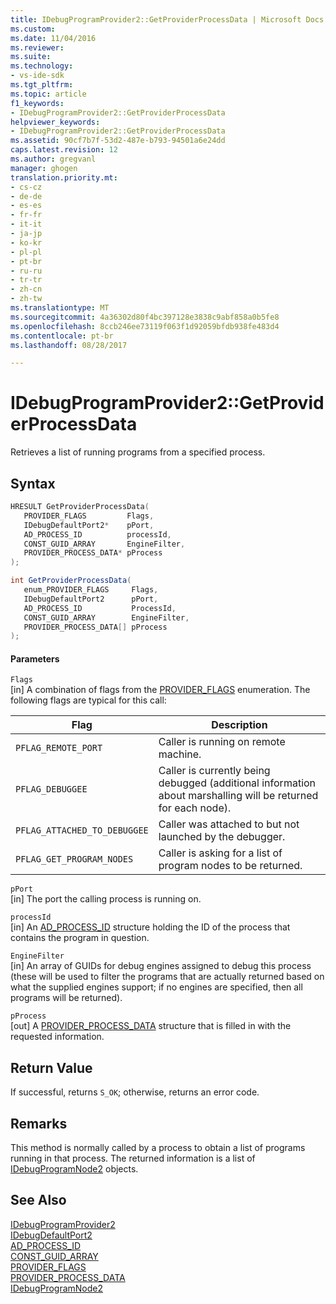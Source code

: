 ```yaml
---
title: IDebugProgramProvider2::GetProviderProcessData | Microsoft Docs
ms.custom: 
ms.date: 11/04/2016
ms.reviewer: 
ms.suite: 
ms.technology:
- vs-ide-sdk
ms.tgt_pltfrm: 
ms.topic: article
f1_keywords:
- IDebugProgramProvider2::GetProviderProcessData
helpviewer_keywords:
- IDebugProgramProvider2::GetProviderProcessData
ms.assetid: 90cf7b7f-53d2-487e-b793-94501a6e24dd
caps.latest.revision: 12
ms.author: gregvanl
manager: ghogen
translation.priority.mt:
- cs-cz
- de-de
- es-es
- fr-fr
- it-it
- ja-jp
- ko-kr
- pl-pl
- pt-br
- ru-ru
- tr-tr
- zh-cn
- zh-tw
ms.translationtype: MT
ms.sourcegitcommit: 4a36302d80f4bc397128e3838c9abf858a0b5fe8
ms.openlocfilehash: 8ccb246ee73119f063f1d92059bfdb938fe483d4
ms.contentlocale: pt-br
ms.lasthandoff: 08/28/2017

---
```

# <a name="idebugprogramprovider2getproviderprocessdata"></a>IDebugProgramProvider2::GetProviderProcessData
Retrieves a list of running programs from a specified process.  
  
## <a name="syntax"></a>Syntax  
  
```cpp  
HRESULT GetProviderProcessData(  
   PROVIDER_FLAGS         Flags,  
   IDebugDefaultPort2*    pPort,  
   AD_PROCESS_ID          processId,  
   CONST_GUID_ARRAY       EngineFilter,  
   PROVIDER_PROCESS_DATA* pProcess  
);  
```  
  
```csharp  
int GetProviderProcessData(  
   enum_PROVIDER_FLAGS     Flags,  
   IDebugDefaultPort2      pPort,  
   AD_PROCESS_ID           ProcessId,  
   CONST_GUID_ARRAY        EngineFilter,  
   PROVIDER_PROCESS_DATA[] pProcess  
);  
```  
  
#### <a name="parameters"></a>Parameters  
 `Flags`  
 [in] A combination of flags from the [PROVIDER_FLAGS](../../../extensibility/debugger/reference/provider-flags.md) enumeration. The following flags are typical for this call:  
  
|Flag|Description|  
|----------|-----------------|  
|`PFLAG_REMOTE_PORT`|Caller is running on remote machine.|  
|`PFLAG_DEBUGGEE`|Caller is currently being debugged (additional information about marshalling will be returned for each node).|  
|`PFLAG_ATTACHED_TO_DEBUGGEE`|Caller was attached to but not launched by the debugger.|  
|`PFLAG_GET_PROGRAM_NODES`|Caller is asking for a list of program nodes to be returned.|  
  
 `pPort`  
 [in] The port the calling process is running on.  
  
 `processId`  
 [in] An [AD_PROCESS_ID](../../../extensibility/debugger/reference/ad-process-id.md) structure holding the ID of the process that contains the program in question.  
  
 `EngineFilter`  
 [in] An array of GUIDs for debug engines assigned to debug this process (these will be used to filter the programs that are actually returned based on what the supplied engines support; if no engines are specified, then all programs will be returned).  
  
 `pProcess`  
 [out] A [PROVIDER_PROCESS_DATA](../../../extensibility/debugger/reference/provider-process-data.md) structure that is filled in with the requested information.  
  
## <a name="return-value"></a>Return Value  
 If successful, returns `S_OK`; otherwise, returns an error code.  
  
## <a name="remarks"></a>Remarks  
 This method is normally called by a process to obtain a list of programs running in that process. The returned information is a list of [IDebugProgramNode2](../../../extensibility/debugger/reference/idebugprogramnode2.md) objects.  
  
## <a name="see-also"></a>See Also  
 [IDebugProgramProvider2](../../../extensibility/debugger/reference/idebugprogramprovider2.md)   
 [IDebugDefaultPort2](../../../extensibility/debugger/reference/idebugdefaultport2.md)   
 [AD_PROCESS_ID](../../../extensibility/debugger/reference/ad-process-id.md)   
 [CONST_GUID_ARRAY](../../../extensibility/debugger/reference/const-guid-array.md)   
 [PROVIDER_FLAGS](../../../extensibility/debugger/reference/provider-flags.md)   
 [PROVIDER_PROCESS_DATA](../../../extensibility/debugger/reference/provider-process-data.md)   
 [IDebugProgramNode2](../../../extensibility/debugger/reference/idebugprogramnode2.md)
